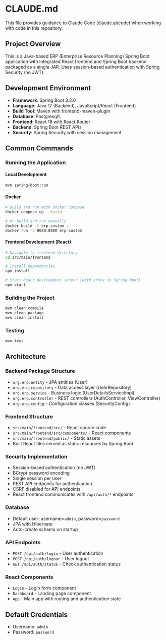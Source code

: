 # CLAUDE.md

This file provides guidance to Claude Code (claude.ai/code) when working with code in this repository.

## Project Overview

This is a Java-based ERP (Enterprise Resource Planning) Spring Boot application with integrated React frontend and Spring Boot backend packaged as a single JAR. Uses session-based authentication with Spring Security (no JWT).

## Development Environment

- **Framework**: Spring Boot 3.2.0
- **Language**: Java 17 (Backend), JavaScript/React (Frontend)
- **Build Tool**: Maven with frontend-maven-plugin
- **Database**: Postgresql1.
- **Frontend**: React 18 with React Router
- **Backend**: Spring Boot REST APIs
- **Security**: Spring Security with session management

## Common Commands

### Running the Application

#### Local Development
```bash
mvn spring-boot:run
```

#### Docker
```bash
# Build and run with Docker Compose
docker-compose up --build

# Or build and run manually
docker build -t erp-custom .
docker run -p 8080:8080 erp-custom
```

#### Frontend Development (React)
```bash
# Navigate to frontend directory
cd src/main/frontend

# Install dependencies
npm install

# Start React development server (with proxy to Spring Boot)
npm start
```

### Building the Project
```bash
mvn clean compile
mvn clean package
mvn clean install
```

### Testing
```bash
mvn test
```

## Architecture

### Backend Package Structure
- `org.erp.entity` - JPA entities (User)
- `org.erp.repository` - Data access layer (UserRepository)
- `org.erp.service` - Business logic (UserDetailsServiceImpl)
- `org.erp.controller` - REST controllers (AuthController, ViewController)
- `org.erp.config` - Configuration classes (SecurityConfig)

### Frontend Structure
- `src/main/frontend/src/` - React source code
- `src/main/frontend/src/components/` - React components
- `src/main/frontend/public/` - Static assets
- Built React files served as static resources by Spring Boot

### Security Implementation
- Session-based authentication (no JWT)
- BCrypt password encoding
- Single session per user
- REST API endpoints for authentication
- CSRF disabled for API endpoints
- React frontend communicates with `/api/auth/*` endpoints

### Database
- Default user: username=`admin`, password=`password`
- JPA with Hibernate
- Auto-create schema on startup

### API Endpoints
- `POST /api/auth/login` - User authentication
- `POST /api/auth/logout` - User logout
- `GET /api/auth/status` - Check authentication status

### React Components
- `Login` - Login form component
- `Dashboard` - Landing page component
- `App` - Main app with routing and authentication state

## Default Credentials
- Username: `admin`
- Password: `password`